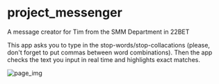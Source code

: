 # project_messenger
A message creator for Tim from the SMM Department in 22BET

This app asks you to type in the stop-words/stop-collacations (please, don't forget to put commas between word combinations).
Then the app checks the text you input in real time and highlights exact matches.

![page_img](https://i.ibb.co/QcwCz5b/portfolio07.png)
